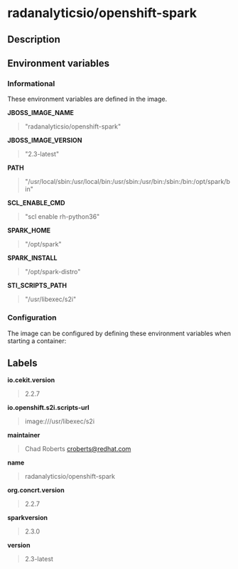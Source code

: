 # radanalyticsio/openshift-spark

## Description




## Environment variables

### Informational

These environment variables are defined in the image.

__JBOSS_IMAGE_NAME__
>"radanalyticsio/openshift-spark"

__JBOSS_IMAGE_VERSION__
>"2.3-latest"

__PATH__
>"/usr/local/sbin:/usr/local/bin:/usr/sbin:/usr/bin:/sbin:/bin:/opt/spark/bin"

__SCL_ENABLE_CMD__
>"scl enable rh-python36"

__SPARK_HOME__
>"/opt/spark"

__SPARK_INSTALL__
>"/opt/spark-distro"

__STI_SCRIPTS_PATH__
>"/usr/libexec/s2i"


### Configuration

The image can be configured by defining these environment variables
when starting a container:



## Labels

__io.cekit.version__
> 2.2.7

__io.openshift.s2i.scripts-url__
> image:///usr/libexec/s2i

__maintainer__
> Chad Roberts <croberts@redhat.com>

__name__
> radanalyticsio/openshift-spark

__org.concrt.version__
> 2.2.7

__sparkversion__
> 2.3.0

__version__
> 2.3-latest


